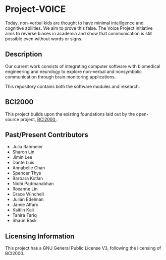 # Project-VOICE

Today, non-verbal kids are thought to have minimal intelligence and cognitive abilities. We aim to prove this false. The Voice Project initiative aims to reverse biases in academia and show that communication is still possible even without words or signs.

## Description
Our current work consists of integrating computer software with biomedical engineering and neurology to explore non-verbal and nonsymbolic communication through brain monitoring applications.

This repository contains both the software modules and research.

## BCI2000
This project builds upon the existing foundations laid out by the open-source project, <a href="https://www.bci2000.org/mediawiki/index.php/Main_Page"> BCI2000 </a>. 

## Past/Present Contributors
- Julia Rahmeier
- Sharon Lin
- Jimin Lee
- Dante Luis
- Annabelle Chan
- Spencer Thys
- Barbara Kotlan
- Nidhi Padmanabhan
- Roxanne Lin
- Grace Winchell
- Julian Edelman
- Jamie Alfaro
- Kaitlin Kaii
- Tahira Tariq
- Shaun Rask

## Licensing Information
This project has a GNU General Public License V3, following the licensing of BCI2000.
